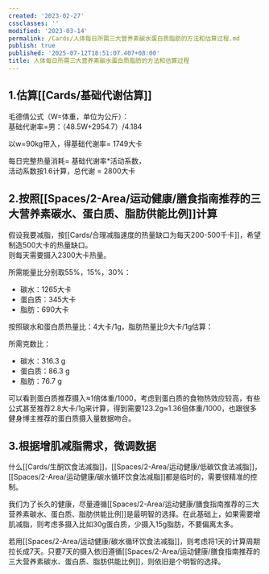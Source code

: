 ```yaml
---
created: '2023-02-27'
cssclasses: ''
modified: '2023-03-14'
permalink: /Cards/人体每日所需三大营养素碳水蛋白质脂肪的方法和估算过程.md
publish: true
published: '2025-07-12T18:51:07.407+08:00'
title: 人体每日所需三大营养素碳水蛋白质脂肪的方法和估算过程
---
```

## 1.估算[[Cards/基础代谢估算]]

毛德倩公式（W=体重，单位为公斤）：  
基础代谢率=男：（48.5W+2954.7）/4.184

以w=90kg带入，得基础代谢率= 1749大卡

每日完整热量消耗= 基础代谢率\*活动系数，  
活动系数按1.6计算，总代谢 = 2800大卡

## 2.按照[[Spaces/2-Area/运动健康/膳食指南推荐的三大营养素碳水、蛋白质、脂肪供能比例]]计算

假设我要减脂，按[[Cards/合理减脂速度的热量缺口为每天200-500千卡]]，希望制造500大卡的热量缺口。  
则每天需要摄入2300大卡热量。

所需能量比分别取55%，15%，30%：

- 碳水：1265大卡
- 蛋白质：345大卡
- 脂肪：690大卡

按照碳水和蛋白质热量比：4大卡/1g，脂肪热量比9大卡/1g估算：

所需克数比：

- 碳水：316.3 g
- 蛋白质：86.3 g
- 脂肪：76.7 g

可以看到蛋白质推荐摄入≈1倍体重/1000，考虑到蛋白质的食物热效应较高，有些公式甚至推荐2.8大卡/1g来计算，得到需要123.2g≈1.36倍体重/1000，也跟很多健身博主推荐的蛋白质摄入量数据吻合。

## 3.根据增肌减脂需求，微调数据

什么[[Cards/生酮饮食法减脂]]，[[Spaces/2-Area/运动健康/低碳饮食法减脂]]，[[Spaces/2-Area/运动健康/碳水循环饮食法减脂]]都是临时的，需要很精准的控制。

我们为了长久的健康，尽量遵循[[Spaces/2-Area/运动健康/膳食指南推荐的三大营养素碳水、蛋白质、脂肪供能比例]]是最明智的选择。在此基础上，如果需要增肌减脂，则考虑多摄入比如30g蛋白质，少摄入15g脂肪，不要偏离太多。

若用[[Spaces/2-Area/运动健康/碳水循环饮食法减脂]]，则考虑将1天的计算周期拉长成7天。只要7天的摄入依旧遵循[[Spaces/2-Area/运动健康/膳食指南推荐的三大营养素碳水、蛋白质、脂肪供能比例]]，则依旧是个明智的选择。